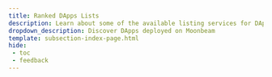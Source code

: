 ```yaml
---
title: Ranked DApps Lists
description: Learn about some of the available listing services for DApps on Moonbeam and Moonriver, and how to list your own DApp to these services.
dropdown_description: Discover DApps deployed on Moonbeam
template: subsection-index-page.html
hide: 
 - toc
 - feedback
---
```

